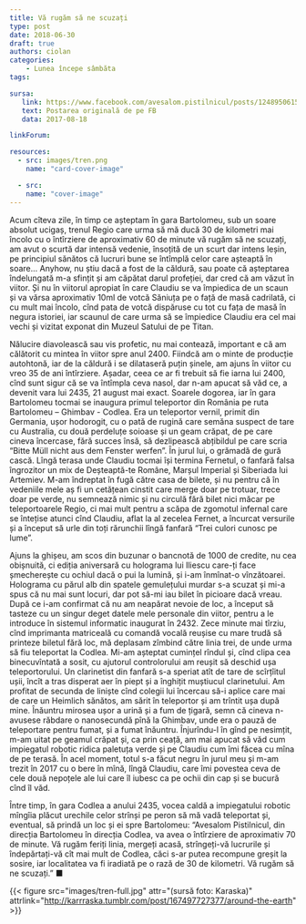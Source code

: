```yaml
---
title: Vă rugăm să ne scuzați
type: post
date: 2018-06-30
draft: true
authors: ciolan
categories:
    - Lunea începe sâmbăta
tags:

sursa:
   link: https://www.facebook.com/avesalom.pistilnicul/posts/1248950615216725
   text: Postarea originală de pe FB
   data: 2017-08-18

linkForum:

resources:
  - src: images/tren.png
    name: "card-cover-image"

  - src:
    name: "cover-image"
---
```


Acum cîteva zile, în timp ce așteptam în gara Bartolomeu, sub un soare absolut ucigaș, trenul Regio care urma să mă ducă 30 de kilometri mai încolo cu o întîrziere de aproximativ 60 de minute vă rugăm să ne scuzați, am avut o scurtă dar intensă vedenie, însoțită de un scurt dar intens leșin, pe principiul sănătos că lucruri bune se întîmplă celor care așteaptă în soare... Anyhow, nu știu dacă a fost de la căldură, sau poate că așteptarea îndelungată m-a sfințit și am căpătat darul profeției, dar cred că am văzut în viitor. Și nu în viitorul apropiat în care Claudiu se va împiedica de un scaun și va vărsa aproximativ 10ml de votcă Săniuța pe o față de masă cadrilată, ci cu mult mai încolo, cînd pata de votcă dispăruse cu tot cu fața de masă în negura istoriei, iar scaunul de care urma să se împiedice Claudiu era cel mai vechi și vizitat exponat din Muzeul Satului de pe Titan.

Nălucire diavolească sau vis profetic, nu mai contează, important e că am călătorit cu mintea în viitor spre anul 2400. Fiindcă am o minte de producție autohtonă, iar de la căldură i se dilataseră puțin șinele, am ajuns în viitor cu vreo 35 de ani întîrziere. Așadar, ceea ce ar fi trebuit să fie iarna lui 2400, cînd sunt sigur că se va întîmpla ceva nasol, dar n-am apucat să văd ce, a devenit vara lui 2435, 21 august mai exact. Soarele dogorea, iar în gara Bartolomeu tocmai se inaugura primul teleportor din România pe ruta Bartolomeu – Ghimbav - Codlea. Era un teleportor vernil, primit din Germania, ușor hodorogit, cu o pată de rugină care semăna suspect de tare cu Australia, cu două perdeluțe soioase și un geam crăpat, de pe care cineva încercase, fără succes însă, să dezlipească abțibildul pe care scria “Bitte Müll nicht aus dem Fenster werfen”. În jurul lui, o grămadă de gură cască. Lîngă terasa unde Claudiu tocmai își termina Fernetul, o fanfară falsa îngrozitor un mix de Deșteaptă-te Române, Marșul Imperial și Siberiada lui Artemiev. M-am îndreptat în fugă către casa de bilete, și nu pentru că în vedeniile mele aș fi un cetățean cinstit care merge doar pe trotuar, trece doar pe verde, nu semnează nimic și nu circulă fără bilet nici măcar pe teleportoarele Regio, ci mai mult pentru a scăpa de zgomotul infernal care se întețise atunci cînd Claudiu, aflat la al zecelea Fernet, a încurcat versurile și a început să urle din toți rărunchii lîngă fanfară “Trei culori cunosc pe lume”.

Ajuns la ghișeu, am scos din buzunar o bancnotă de 1000 de credite, nu cea obișnuită, ci ediția aniversară cu holograma lui Iliescu care-ți face șmecherește cu ochiul dacă o pui la lumină, și i-am înmînat-o vînzătoarei. Holograma cu părul alb din spatele gemulețului murdar s-a scuzat și mi-a spus că nu mai sunt locuri, dar pot să-mi iau bilet în picioare dacă vreau. După ce i-am confirmat că nu am neapărat nevoie de loc, a început să tasteze cu un singur deget datele mele personale din viitor, pentru a le introduce în sistemul informatic inaugurat în 2432. Zece minute mai tîrziu, cînd imprimanta matriceală cu comandă vocală reușise cu mare trudă să printeze biletul fără loc, mă deplasam zîmbind către linia trei, de unde urma să fiu teleportat la Codlea. Mi-am așteptat cumințel rîndul și, cînd clipa cea binecuvîntată a sosit, cu ajutorul controlorului am reușit să deschid ușa teleportorului. Un clarinetist din fanfară s-a speriat atît de tare de scîrțîitul ușii, încît a tras disperat aer în piept și a înghițit muștiucul clarinetului. Am profitat de secunda de liniște cînd colegii lui încercau să-i aplice care mai de care un Heimlich sănătos, am sărit în teleportor și am trîntit ușa după mine. Înăuntru mirosea ușor a urină și a fum de țigară, semn că cineva n-avusese răbdare o nanosecundă pînă la Ghimbav, unde era o pauză de teleportare pentru fumat, și a fumat înăuntru. Înjurîndu-l în gînd pe nesimțit, m-am uitat pe geamul crăpat și, ca prin ceață, am mai apucat să văd cum impiegatul robotic ridica paletuța verde și pe Claudiu cum îmi făcea cu mîna de pe terasă. În acel moment, totul s-a făcut negru în jurul meu și m-am trezit în 2017 cu o bere în mînă, lîngă Claudiu, care îmi povestea ceva de cele două nepoțele ale lui care îl iubesc ca pe ochii din cap și se bucură cînd îl văd.

Între timp, în gara Codlea a anului 2435, vocea caldă a impiegatului robotic mîngîia plăcut urechile celor strînși pe peron să mă vadă teleportat și, eventual, să prindă un loc și ei spre Bartolomeu: “Avesalom Pistilnicul, din direcția Bartolomeu în direcția Codlea, va avea o întîrziere de aproximativ 70 de minute. Vă rugăm feriți linia, mergeți acasă, strîngeți-vă lucrurile și îndepărtați-vă cît mai mult de Codlea, căci s-ar putea recompune greșit la sosire, iar localitatea va fi iradiată pe o rază de 30 de kilometri. Vă rugăm să ne scuzați.” ■

{{< figure  src="images/tren-full.jpg" attr="(sursă foto: Karaska)" attrlink="http://karrraska.tumblr.com/post/167497727377/around-the-earth" >}}
